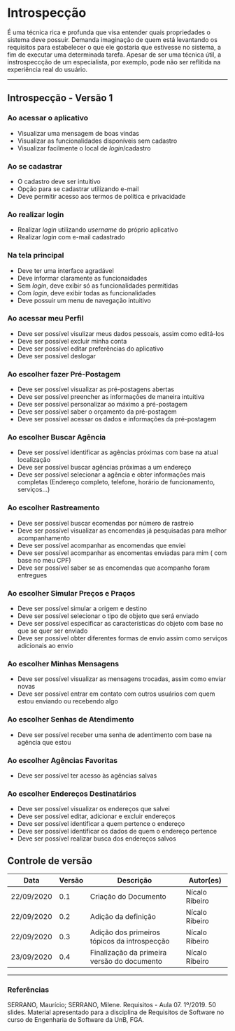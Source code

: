 # Introspecção
É uma técnica rica e profunda que visa entender quais propriedades o sistema deve possuir. Demanda imaginação de quem está levantando os requisitos para estabelecer o que ele gostaria que estivesse no sistema, a fim de executar uma determinada tarefa. Apesar de ser uma técnica útil, a instrospeccção de um especialista, por exemplo, pode não ser reflitida na experiência real do usuário.

- - -  
  
## Introspecção - Versão 1  

### Ao acessar o aplicativo
* Visualizar uma mensagem de boas vindas
* Visualizar as funcionalidades disponíveis sem cadastro
* Visualizar facilmente o local de *login*/cadastro

### Ao se cadastrar
* O cadastro deve ser intuitivo
* Opção para se cadastrar utilizando e-mail
* Deve permitir acesso aos termos de política e privacidade

### Ao realizar login
* Realizar *login* utilizando *username* do próprio aplicativo
* Realizar *login* com e-mail cadastrado

### Na tela principal
* Deve ter uma interface agradável
* Deve informar claramente as funcionaidades
* Sem *login*, deve exibir só as funcionalidades permitidas
* Com *login*, deve exibir todas as funcionalidades
* Deve possuir um menu de navegação intuitivo

### Ao acessar meu Perfil
* Deve ser possível visulizar meus dados pessoais, assim como editá-los
* Deve ser possível excluir minha conta
* Deve ser possível editar preferências do aplicativo
* Deve ser possível deslogar

### Ao escolher fazer Pré-Postagem
* Deve ser possível visualizar as pré-postagens abertas
* Deve ser possível preencher as informações de maneira intuitiva
* Deve ser possível personalizar ao máximo a pré-postagem
* Deve ser possível saber o orçamento da pré-postagem
* Deve ser possível acessar os dados e informações da pré-postagem
  
### Ao escolher Buscar Agência
* Deve ser possível identificar as agências próximas com base na atual localização
* Deve ser possível buscar agências próximas a um endereço
* Deve ser possível selecionar a agência e obter informações mais completas (Endereço completo, telefone, horário de funcionamento, serviços...)

### Ao escolher Rastreamento
* Deve ser possível buscar ecomendas por número de rastreio
* Deve ser possível visualizar as encomendas já pesquisadas para melhor acompanhamento
* Deve ser possível acompanhar as encomendas que enviei
* Deve ser possível acompanhar as encomentas enviadas para mim ( com base no meu CPF)
* Deve ser possível saber se as encomendas que acompanho foram entregues

### Ao escolher Simular Preços e Praços
* Deve ser possível simular a origem e destino
* Deve ser possível selecionar o tipo de objeto que será enviado
* Deve ser possível especificar as características do objeto com base no que se quer ser enviado
* Deve ser possível obter diferentes formas de envio assim como serviços adicionais ao envio

### Ao escolher Minhas Mensagens
* Deve ser possível visualizar as mensagens trocadas, assim como enviar novas
* Deve ser possível entrar em contato com outros usuários com quem estou enviando ou recebendo algo

### Ao escolher Senhas de Atendimento
* Deve ser possível receber uma senha de adentimento com base na agência que estou

### Ao escolher Agências Favoritas
* Deve ser possível ter acesso às agências salvas

### Ao escolher Endereços Destinatários
* Deve ser possível visualizar os endereços que salvei
* Deve ser possível editar, adicionar e excluir endereços
* Deve ser possível identificar a quem pertence o endereço
* Deve ser possível identificar os dados de quem o endereço pertence
* Deve ser possível realizar busca dos endereços salvos
  



## Controle de versão

| Data     | Versão | Descrição         | Autor(es)        |
| -------- | ------ | ----------------- | ---------------- |
|22/09/2020| 0.1    | Criação do Documento| Nícalo Ribeiro |
|22/09/2020| 0.2    | Adição da definição| Nícalo Ribeiro |
|22/09/2020| 0.3    | Adição dos primeiros tópicos da introspecção| Nícalo Ribeiro |
|23/09/2020| 0.4    | Finalização da primeira versão do documento| Nícalo Ribeiro |

- - -

### Referências
SERRANO, Maurício; SERRANO, Milene. Requisitos - Aula 07. 1º/2019. 50 slides. Material apresentado para a disciplina de Requisitos de Software no curso de Engenharia de Software da UnB, FGA.